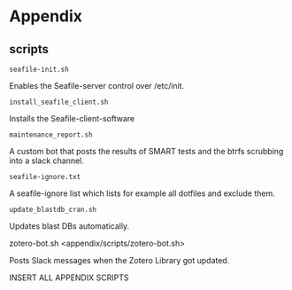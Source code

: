 Appendix
========

scripts
-------

`seafile-init.sh`

Enables the Seafile-server control over /etc/init.

`install_seafile_client.sh`

Installs the Seafile-client-software

`maintenance_report.sh`

A custom bot that posts the results of SMART tests and the btrfs scrubbing into a slack channel.

`seafile-ignore.txt`

A seafile-ignore list which lists for example all dotfiles and exclude them.

`update_blastdb_cran.sh`

Updates blast DBs automatically.

zotero-bot.sh &lt;appendix/scripts/zotero-bot.sh&gt;

Posts Slack messages when the Zotero Library got updated.

INSERT ALL APPENDIX SCRIPTS